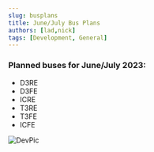 ```yaml
---
slug: busplans
title: June/July Bus Plans
authors: [lad,nick]
tags: [Development, General]
---
```


### Planned buses for June/July 2023:
- D3RE
- D3FE
- ICRE
- T3RE
- T3FE
- ICFE

![DevPic](https://cdn.discordapp.com/attachments/939645508513841262/1119744218668212274/image.png)